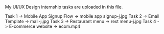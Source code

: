 My UI/UX Design internship tasks are uploaded in this file.

Task 1 -> Mobile App Signup Flow -> mobile app signup-j.jpg
Task 2 -> Email Template -> mail-j.jpg
Task 3 -> Restaurant menu -> rest menu-j.jpg
Task 4 -> E-commerce website -> ecom.mp4
